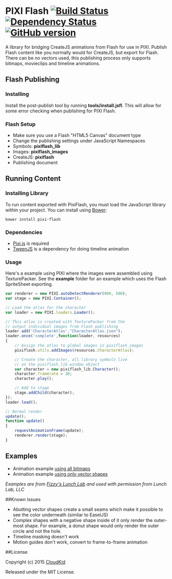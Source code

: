 # PIXI Flash [![Build Status](https://travis-ci.org/CloudKidStudio/PixiFlash.svg)](https://travis-ci.org/CloudKidStudio/PixiFlash) [![Dependency Status](https://david-dm.org/CloudKidStudio/PixiFlash.svg)](https://david-dm.org/CloudKidStudio/PixiFlash)  [![GitHub version](https://badge.fury.io/gh/CloudKidStudio%2FPixiFlash.svg)](https://github.com/CloudKidStudio/PixiFlash/releases/latest)

A library for bridging CreateJS animations from Flash for use in PIXI. Publish Flash content like you normally would for CreateJS, but export for Flash. There can be _no_ vectors used, this publishing process only supports bitmaps, movieclips and timeline animations.

## Flash Publishing 

### Installing

Install the post-publish tool by running **tools/install.jsfl**. This will allow for some error checking when publishing for PIXI Flash.

### Flash Setup

* Make sure you use a Flash "HTML5 Canvas" document type 
* Change the publishing settings under JavaScript Namespaces
 * Symbols: **pixiflash_lib**
 * Images: **pixiflash_images**
 * CreateJS: **pixiflash**
* Publishing document

## Running Content

### Installing Library

To run content exported with PixiFlash, you must load the JavaScript library within your project. You can install using [Bower](http://bower.io):

```
bower install pixi-flash
```

### Dependencies

* [Pixi.js](http://pixijs.com) is required
* [TweenJS](http://createjs.com/tweenjs) is a dependency for doing timeline animation


### Usage

Here's a example using PIXI where the images were assembled using TexturePacker. See the **example** folder for an example which uses the Flash SpriteSheet exporting.

```js
var renderer = new PIXI.autoDetectRenderer(800, 500);
var stage = new PIXI.Container();

// Load the atlas for the character
var loader = new PIXI.loaders.Loader();

// This atlas is created with TexturePacker from the 
// output individual images from Flash publishing
loader.add('CharacterAtlas',"CharacterAtlas.json");
loader.once('complete',function(loader, resources)
{
	// Assign the atlas to global images in pixiflash_images
	pixiflash.utils.addImages(resources.CharacterAtlas);

	// Create the character, all library symbols live
	// on the pixiflash_lib window object
	var character = new pixiflash_lib.Character();
	character.framerate = 30;
	character.play();

	// Add to stage
	stage.addChild(character);
});
loader.load();

// Normal render
update();
function update()
{
    requestAnimationFrame(update);
    renderer.render(stage);
}
```

## Examples

* Animation example [using all bitmaps](http://cloudkidstudio.github.io/PixiFlash/examples/animation/)
* Animation example [using only vector shapes](http://cloudkidstudio.github.io/PixiFlash/examples/shapes/)

_Examples are from [Fizzy's Lunch Lab](http://pbskids.org/lunchlab/) and used with permission from Lunch Lab, LLC_

##Known Issues

* Abutting vector shapes create a small seams which make it possible to see the color underneath (similar to EaselJS)
* Complex shapes with a negative shape inside of it only render the outer-most shape. For example, a donut shape would only render the outer circle and not the hole.
* Timeline masking doesn't work
* Motion guides don't work, convert to frame-to-frame animation

##License

Copyright (c) 2015 [CloudKid](http://github.com/cloudkidstudio)

Released under the MIT License.
